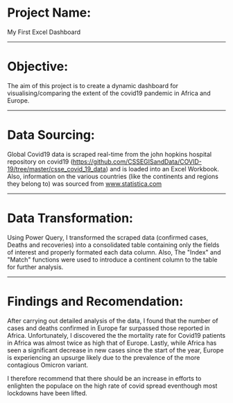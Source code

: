 # Project Name: 
My First Excel Dashboard


----
# Objective: 
The aim of this project is to create a dynamic dashboard for visualising/comparing the extent of the covid19 pandemic in Africa and Europe.


----
# Data Sourcing: 
Global Covid19 data is scraped real-time from the john hopkins hospital repository on covid19 (https://github.com/CSSEGISandData/COVID-19/tree/master/csse_covid_19_data) and is loaded into an Excel Workbook. Also, information on the various countries (like the continents and regions they belong to) was sourced from www.statistica.com


----
# Data Transformation: 
Using Power Query, I transformed the scraped data (confirmed cases, Deaths and recoveries) into a consolidated table containing only the fields of interest and properly formated each data column. Also, The "Index" and "Match" functions were used to introduce a continent column to the table for further analysis.


----
# Findings and Recomendation:
After carrying out detailed analysis of the data, I found that the number of cases and deaths confirmed in Europe far surpassed those reported in Africa. Unfortunately, I discovered the the mortality rate for Covid19 patients in Africa was almost twice as high that of Europe. Lastly, while Africa has seen a significant decrease in new cases since the start of the year, Europe is experiencing an upsurge likely due to the prevalence of the more contagious Omicron variant.

I therefore recommend that there should be an increase in efforts to enlighten the populace on the high rate of covid spread eventhough most lockdowns have been lifted.
